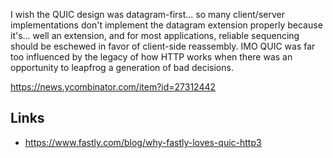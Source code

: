 I wish the QUIC design was datagram-first... so many client/server implementations don't implement the datagram extension properly because it's... well an extension, and for most applications, reliable sequencing should be eschewed in favor of client-side reassembly. IMO QUIC was far too influenced by the legacy of how HTTP works when there was an opportunity to leapfrog a generation of bad decisions.

https://news.ycombinator.com/item?id=27312442

## Links

- https://www.fastly.com/blog/why-fastly-loves-quic-http3
